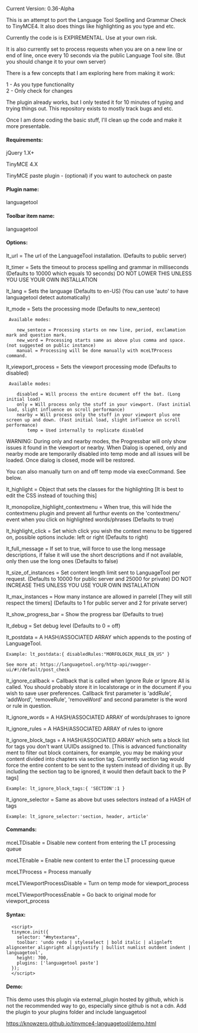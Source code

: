 Current Version: 0.36-Alpha

This is an attempt to port the Language Tool Spelling and Grammar Check to TinyMCE4\. It also does things like highlighting as you type and etc.

Currently the code is is EXPIREMENTAL. Use at your own risk.

It is also currently set to process requests when you are on a new line or end of line, once every 10 seconds via the public Language Tool site. (But you should change it to your own server)

There is a few concepts that I am exploring here from making it work:

1 - As you type functionality  
2 - Only check for changes

The plugin already works, but I only tested it for 10 minutes of typing and trying things out. This repository exists to mostly track bugs and etc.

Once I am done coding the basic stuff, I'll clean up the code and make it more presentable.

#### Requirements:

  jQuery 1.X+

  TinyMCE 4.X

  TinyMCE paste plugin - (optional) if you want to autocheck on paste

#### Plugin name:

  languagetool

#### Toolbar item name:

  languagetool 

#### Options:

  lt_url =  The url of the LanguageTool installation. (Defaults to public server)
  
  lt_timer = Sets the timeout to process spelling and grammar in milliseconds (Defaults to 10000 which equals 10 seconds) DO NOT LOWER THIS UNLESS YOU USE YOUR OWN INSTALLATION
  
  lt_lang = Sets the language (Defaults to en-US) (You can use 'auto' to have languagetool detect automatically)
  
  lt_mode = Sets the processing mode (Defaults to new_sentece)
  
     Available modes:
	
	    new_sentece = Processing starts on new line, period, exclamation mark and question mark.
	    new_word = Processing starts same as above plus comma and space. (not suggested on public instance)
	    manual = Processing will be done manually with mceLTProcess command.

  lt_viewport_process = Sets the viewport processing mode (Defaults to disabled)

     Available modes:

	    disabled = Will process the entire document off the bat. (Long initial load)
	    only = Will process only the stuff in your viewport. (Fast initial load, slight influence on scroll performance)
	    nearby = Will process only the stuff in your viewport plus one screen up and down. (Fast initial load, slight influence on scroll performance)
            temp = Used internally to replicate disabled

  WARNING: During only and nearby modes, the Progressbar will only show issues it found in the viewport or nearby. When Dialog is opened, only and nearby mode are temporarily disabled into temp mode and all issues will be loaded. Once dialog is closed, mode will be restored.

You can also manually turn on and off temp mode via execCommand. See below.
  
  lt_highlight = Object that sets the classes for the highlighting [It is best to edit the CSS instead of touching this]

  lt_monopolize_highlight_contextmenu = When true, this will hide the contextmenu plugin and prevent all furthur events on the 'contextmenu' event when you click on highlighted words/phrases (Defaults to true)

  lt_highlight_click = Set which click you wish the context menu to be tiggered on, possible options include: left or right (Defaults to right)
  
  lt_full_message = If set to true, will force to use the long message descriptions, if false it will use the short descriptions and if not available, only then use the long ones (Defaults to false)

  lt_size_of_instances = Set content length limit sent to LanguageTool per request. (Defaults to 10000 for public server and 25000 for private) DO NOT INCREASE THIS UNLESS YOU USE YOUR OWN INSTALLATION

  lt_max_instances = How many instance are allowed in parrelel [They will still respect the timers] (Defaults to 1 for public server and 2 for private server)

  lt_show_progress_bar = Show the progress bar (Defaults to true)

  lt_debug = Set debug level (Defaults to 0 = off)
  
  lt_postdata = A HASH/ASSOCIATED ARRAY which appends to the posting of LanguageTool. 

    Example: lt_postdata:{ disabledRules:"MORFOLOGIK_RULE_EN_US" } 
  
    See more at: https://languagetool.org/http-api/swagger-ui/#!/default/post_check
  
  lt_ignore_callback = Callback that is called when Ignore Rule or Ignore All is called. You should probably store it in localstorage or in the document if you wish to save user preferences. Callback first parameter is 'addRule', 'addWord', 'removeRule', 'removeWord' and second parameter is the word or rule in question.
  
  lt_ignore_words = A HASH/ASSOCIATED ARRAY of words/phrases to ignore
  
  lt_ignore_rules = A HASH/ASSOCIATED ARRAY of rules to ignore

  lt_ignore_block_tags = A HASH/ASSOCIATED ARRAY which sets a block list for tags you don't want UUIDs assigned to. [This is advanced functionality ment to filter out block containers, for example, you may be making your content divided into chapters via section tag. Currently section tag would force the entire content to be sent to the system instead of dividing it up. By including the section tag to be ignored, it would then default back to the P tags]

    Example: lt_ignore_block_tags:{ 'SECTION':1 } 
    
  lt_ignore_selector = Same as above but uses selectors instead of a HASH of tags
  
    Example: lt_ignore_selector:'section, header, article' 

#### Commands:

  mceLTDisable = Disable new content from entering the LT processing queue

  mceLTEnable = Enable new content to enter the LT processing queue

  mceLTProcess = Process manually

  mceLTViewportProcessDisable = Turn on temp mode for viewport_process

  mceLTViewportProcessEnable = Go back to original mode for viewport_process

#### Syntax:

```
  <script>  
  tinymce.init({  
    selector: "#mytextarea",  
    toolbar: 'undo redo | styleselect | bold italic | alignleft aligncenter alignright alignjustify | bullist numlist outdent indent | languagetool',  
    height: 700,  
    plugins: ['languagetool paste']  
  });  
  </script>
```

#### Demo:

This demo uses this plugin via external_plugin hosted by github, which is not the recommended way to go, especially since github is not a cdn. Add the plugin to your plugins folder and include languagetool

  https://knowzero.github.io/tinymce4-languagetool/demo.html

